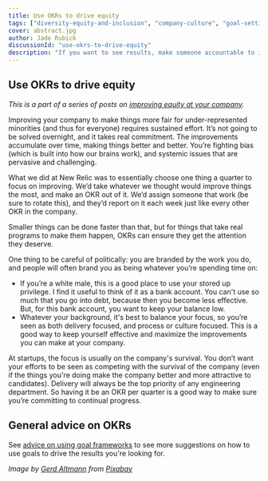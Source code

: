 ```yaml
---
title: Use OKRs to drive equity
tags: ["diversity-equity-and-inclusion", "company-culture", "goal-setting"]
cover: abstract.jpg
author: Jade Rubick
discussionId: "use-okrs-to-drive-equity"
description: "If you want to see results, make someone accountable to it. Describes how we used OKRs to improve equity."
---
```


<re-img src="abstract.jpg"></re-img>

## Use OKRs to drive equity

_This is a part of a series of posts on [improving equity at your company](/equity-benefits-everyone)._

Improving your company to make things more fair for under-represented minorities (and thus for everyone) requires sustained effort. It’s not going to be solved overnight, and it takes real commitment. The improvements accumulate over time, making things better and better. You’re fighting bias (which is built into how our brains work), and systemic issues that are pervasive and challenging. 

What we did at New Relic was to essentially choose one thing a quarter to focus on improving. We’d take whatever we thought would improve things the most, and make an OKR out of it. We’d assign someone that work (be sure to rotate this), and they’d report on it each week just like every other OKR in the company. 

Smaller things can be done faster than that, but for things that take real programs to make them happen, OKRs can ensure they get the attention they deserve. 

One thing to be careful of politically: you are branded by the work you do, and people will often brand you as being whatever you’re spending time on:

* If you’re a white male, this is a good place to use your stored up privilege. I find it useful to think of it as a bank account. You can't use so much that you go into debt, because then you become less effective. But, for this bank account, you want to keep your balance low.
* Whatever your background, it's best to balance your focus, so you’re seen as both delivery focused, and process or culture focused. This is a good way to keep yourself effective and maximize the improvements you can make at your company.

At startups, the focus is usually on the company's survival. You don’t want your efforts to be seen as competing with the survival of the company (even if the things you're doing make the company better and more attractive to candidates). Delivery will always be the top priority of any engineering department. So having it be an OKR per quarter is a good way to make sure you’re committing to continual progress.

## General advice on OKRs

See [advice on using goal frameworks](/advice-for-using-goal-framworks/) to see more suggestions on how to use goals to drive the results you're looking for.

_Image by <a href="https://pixabay.com/users/geralt-9301/">Gerd Altmann</a> from <a href="https://pixabay.com/">Pixabay</a>_